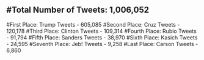 #Total Number of Tweets: 1,006,052 
---
#First Place: Trump Tweets - 605,085
#Second Place: Cruz Tweets - 120,178
#Third Place: Clinton Tweets - 109,314
#Fourth Place: Rubio Tweets - 91,794
#Fifth Place: Sanders Tweets - 38,970
#Sixth Place: Kasich Tweets - 24,595
#Seventh Place: Jeb! Tweets - 9,258
#Last Place: Carson Tweets - 6,860
